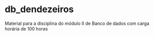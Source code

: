 # db_dendezeiros
Material para a disciplina do módulo II de Banco de dados com carga horária de 100 horas
